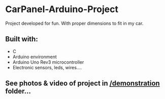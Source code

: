 # CarPanel-Arduino-Project
Project developed for fun. With proper dimensions to fit in my car.
## Built with:
  * C
  * Arduino environment
  * Arduino Uno Rev3 microcontroller
  * Electronic sensors, leds, wires....
## See photos & video of project in [/demonstration](https://github.com/marko-hudomal/CarPanel-Arduino-Project/tree/master/demonstration) folder...
